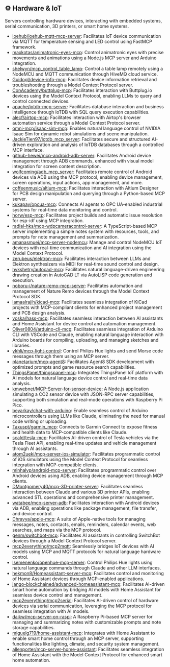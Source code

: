## ⚙️ Hardware & IoT

Servers controlling hardware devices, interacting with embedded systems, serial communication, 3D printers, or smart home systems.

- [ioehub/ioehub-mqtt-mcp-server](https://github.com/ioehub/ioehub-mqtt-mcp-server): Facilitates IoT device communication via MQTT for temperature sensing and LED control using FastMCP framework.
- [maxkotas/animatronic-eyes-mcp](https://github.com/maxkotas/animatronic-eyes-mcp): Control animatronic eyes with precise movements and animations using a Node.js MCP server and Arduino integration.
- [shelwyn/mcp_control_table_lamp](https://github.com/shelwyn/mcp_control_table_lamp): Control a table lamp remotely using a NodeMCU and MQTT communication through HiveMQ cloud service.
- [Guidogl/device-info-mcp](https://github.com/Guidogl/device-info-mcp): Facilitates device information retrieval and troubleshooting through a Model Context Protocol server.
- [ConAcademy/buttplug-mcp](https://github.com/ConAcademy/buttplug-mcp): Facilitates interaction with Buttplug.io devices using the Model Context Protocol, enabling LLMs to query and control connected devices.
- [apache/iotdb-mcp-server](https://github.com/apache/iotdb-mcp-server): Facilitates database interaction and business intelligence through IoTDB with SQL query execution capabilities.
- [alecf/airtop-mcp](https://github.com/alecf/airtop-mcp): Facilitates interaction with Airtop's browser automation service through a Model Context Protocol server.
- [omni-mcp/isaac-sim-mcp](https://github.com/omni-mcp/isaac-sim-mcp): Enables natural language control of NVIDIA Isaac Sim for dynamic robot simulations and scene manipulation.
- [JackieTien97/iotdb_mcp_server](https://github.com/JackieTien97/iotdb_mcp_server): Facilitates secure and structured AI-driven exploration and analysis of IoTDB databases through a controlled MCP interface.
- [github-hewei/mcp-android-adb-server](https://github.com/github-hewei/mcp-android-adb-server): Facilitates Android device management through ADB commands, enhanced with visual model integration for screen content description.
- [wolfcoming/adb_mcp_server](https://github.com/wolfcoming/adb_mcp_server): Facilitates remote control of Android devices via ADB using the MCP protocol, enabling device management, screen operations, input actions, app management, and more.
- [coffeenmusic/altium-mcp](https://github.com/coffeenmusic/altium-mcp): Facilitates interaction with Altium Designer for PCB design manipulation and querying through a Python-based MCP server.
- [kukapay/opcua-mcp](https://github.com/kukapay/opcua-mcp): Connects AI agents to OPC UA-enabled industrial systems for real-time data monitoring and control.
- [horw/esp-mcp](https://github.com/horw/esp-mcp): Facilitates project builds and automatic issue resolution for esp-idf using MCP integration.
- [radial-hks/mcp-wdpcameracontrol-server](https://github.com/radial-hks/mcp-wdpcameracontrol-server): A TypeScript-based MCP server implementing a simple notes system with resources, tools, and prompts for note management and summarization.
- [amanasmuei/mcp-server-nodemcu](https://github.com/amanasmuei/mcp-server-nodemcu): Manage and control NodeMCU IoT devices with real-time communication and AI integration using the Model Context Protocol.
- [zerubeus/elektron-mcp](https://github.com/zerubeus/elektron-mcp): Facilitates interaction between LLMs and Elektron synthesizers via MIDI for real-time sound control and design.
- [hvkshetry/autocad-mcp](https://github.com/hvkshetry/autocad-mcp): Facilitates natural language-driven engineering drawing creation in AutoCAD LT via AutoLISP code generation and execution.
- [noboru-i/nature-remo-mcp-server](https://github.com/noboru-i/nature-remo-mcp-server): Facilitates automation and management of Nature Remo devices through the Model Context Protocol SDK.
- [lamaalrajih/kicad-mcp](https://github.com/lamaalrajih/kicad-mcp): Facilitates seamless integration of KiCad projects with MCP-compliant clients for enhanced project management and PCB design analysis.
- [voska/hass-mcp](https://github.com/voska/hass-mcp): Facilitates seamless interaction between AI assistants and Home Assistant for device control and automation management.
- [Oliver0804/arduino-cli-mcp](https://github.com/Oliver0804/arduino-cli-mcp): Facilitates seamless integration of Arduino CLI with VSCode and Claude, enabling natural language interaction with Arduino boards for compiling, uploading, and managing sketches and libraries.
- [ykhli/mcp-light-control](https://github.com/ykhli/mcp-light-control): Control Philips Hue lights and send Morse code messages through them using an MCP server.
- [planetarium/mcp-agent8](https://github.com/planetarium/mcp-agent8): Facilitates Agent8 SDK development with optimized prompts and game resource search capabilities.
- [ThingsPanel/thingspanel-mcp](https://github.com/ThingsPanel/thingspanel-mcp): Integrates ThingsPanel IoT platform with AI models for natural language device control and real-time data analysis.
- [kmwebnet/MCP-Server-for-sensor-device](https://github.com/kmwebnet/MCP-Server-for-sensor-device): A Node.js application simulating a CO2 sensor device with JSON-RPC server capabilities, supporting both simulation and real-mode operations with Raspberry Pi Pico.
- [beyarkay/chat-with-arduino](https://github.com/beyarkay/chat-with-arduino): Enable seamless control of Arduino microcontrollers using LLMs like Claude, eliminating the need for manual code writing or uploading.
- [Taxuspt/garmin_mcp](https://github.com/Taxuspt/garmin_mcp): Connects to Garmin Connect to expose fitness and health data to MCP-compatible clients like Claude.
- [scald/tesla-mcp](https://github.com/scald/tesla-mcp): Facilitates AI-driven control of Tesla vehicles via the Tesla Fleet API, enabling real-time updates and vehicle management through AI assistants.
- [atom2ueki/mcp-server-ios-simulator](https://github.com/atom2ueki/mcp-server-ios-simulator): Facilitates programmatic control of iOS simulators using the Model Context Protocol for seamless integration with MCP-compatible clients.
- [minhalvp/android-mcp-server](https://github.com/minhalvp/android-mcp-server): Facilitates programmatic control over Android devices using ADB, enabling device management through MCP clients.
- [DMontgomery40/mcp-3D-printer-server](https://github.com/DMontgomery40/mcp-3D-printer-server): Facilitates seamless interaction between Claude and various 3D printer APIs, enabling advanced STL operations and comprehensive printer management.
- [watabee/mcp-server-adb](https://github.com/watabee/mcp-server-adb): Facilitates interaction with Android devices via ADB, enabling operations like package management, file transfer, and device control.
- [Dhravya/apple-mcp](https://github.com/Dhravya/apple-mcp): A suite of Apple-native tools for managing messages, notes, contacts, emails, reminders, calendar events, web searches, and maps via the MCP protocol.
- [genm/switchbot-mcp](https://github.com/genm/switchbot-mcp): Facilitates AI assistants in controlling SwitchBot devices through a Model Context Protocol server.
- [mcp2everything/mcp2mqtt](https://github.com/mcp2everything/mcp2mqtt): Seamlessly bridges IoT devices with AI models using MCP and MQTT protocols for natural language hardware control.
- [lsemenenko/openhue-mcp-server](https://github.com/lsemenenko/openhue-mcp-server): Control Philips Hue lights using natural language commands through Claude and other LLM interfaces.
- [hekmon8/Homeassistant-server-mcp](https://github.com/hekmon8/Homeassistant-server-mcp): Facilitates control and monitoring of Home Assistant devices through MCP-enabled applications.
- [jango-blockchained/advanced-homeassistant-mcp](https://github.com/jango-blockchained/advanced-homeassistant-mcp): Facilitates AI-driven smart home automation by bridging AI models with Home Assistant for seamless device control and management.
- [mcp2everything/mcp2serial](https://github.com/mcp2everything/mcp2serial): Facilitates AI-driven control of hardware devices via serial communication, leveraging the MCP protocol for seamless integration with AI models.
- [daikw/mcp-server-on-raspi](https://github.com/daikw/mcp-server-on-raspi): A Raspberry Pi-based MCP server for managing and summarizing notes with customizable prompts and note storage capabilities.
- [miguelg719/home-assistant-mcp](https://github.com/miguelg719/home-assistant-mcp): Integrates with Home Assistant to enable smart home control through an MCP server, supporting functionalities like lighting, climate, and security system management.
- [allenporter/mcp-server-home-assistant](https://github.com/allenporter/mcp-server-home-assistant): Facilitates seamless integration of Home Assistant with the Model Context Protocol for enhanced smart home automation.

